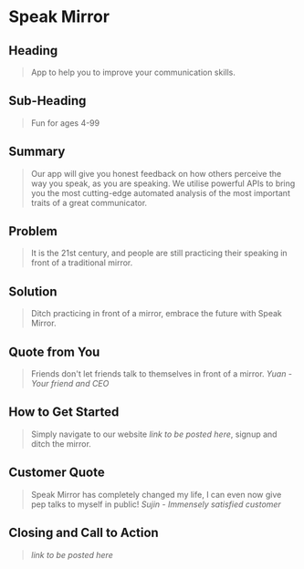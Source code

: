 # Speak Mirror #

<!--
> This material was originally posted [here](http://www.quora.com/What-is-Amazons-approach-to-product-development-and-product-management). It is reproduced here for posterities sake.

There is an approach called "working backwards" that is widely used at Amazon. They work backwards from the customer, rather than starting with an idea for a product and trying to bolt customers onto it. While working backwards can be applied to any specific product decision, using this approach is especially important when developing new products or features.

For new initiatives a product manager typically starts by writing an internal press release announcing the finished product. The target audience for the press release is the new/updated product's customers, which can be retail customers or internal users of a tool or technology. Internal press releases are centered around the customer problem, how current solutions (internal or external) fail, and how the new product will blow away existing solutions.

If the benefits listed don't sound very interesting or exciting to customers, then perhaps they're not (and shouldn't be built). Instead, the product manager should keep iterating on the press release until they've come up with benefits that actually sound like benefits. Iterating on a press release is a lot less expensive than iterating on the product itself (and quicker!).

If the press release is more than a page and a half, it is probably too long. Keep it simple. 3-4 sentences for most paragraphs. Cut out the fat. Don't make it into a spec. You can accompany the press release with a FAQ that answers all of the other business or execution questions so the press release can stay focused on what the customer gets. My rule of thumb is that if the press release is hard to write, then the product is probably going to suck. Keep working at it until the outline for each paragraph flows.

Oh, and I also like to write press-releases in what I call "Oprah-speak" for mainstream consumer products. Imagine you're sitting on Oprah's couch and have just explained the product to her, and then you listen as she explains it to her audience. That's "Oprah-speak", not "Geek-speak".

Once the project moves into development, the press release can be used as a touchstone; a guiding light. The product team can ask themselves, "Are we building what is in the press release?" If they find they're spending time building things that aren't in the press release (overbuilding), they need to ask themselves why. This keeps product development focused on achieving the customer benefits and not building extraneous stuff that takes longer to build, takes resources to maintain, and doesn't provide real customer benefit (at least not enough to warrant inclusion in the press release).
 -->

## Heading ##
  > App to help you to improve your communication skills.

## Sub-Heading ##
  > Fun for ages 4-99

## Summary ##
  > Our app will give you honest feedback on how others perceive the way you speak, as you are speaking. We utilise powerful APIs to bring you the most cutting-edge automated analysis of the most important traits of a great communicator.

## Problem ##
  > It is the 21st century, and people are still practicing their speaking in front of a traditional mirror.

## Solution ##
  > Ditch practicing in front of a mirror, embrace the future with Speak Mirror.

## Quote from You ##
  > Friends don't let friends talk to themselves in front of a mirror.
  > *Yuan - Your friend and CEO*

## How to Get Started ##
  > Simply navigate to our website _link to be posted here_, signup and ditch the mirror.

## Customer Quote ##
  > Speak Mirror has completely changed my life, I can even now give pep talks to myself in public!
  > *Sujin - Immensely satisfied customer*

## Closing and Call to Action ##
  > _link to be posted here_